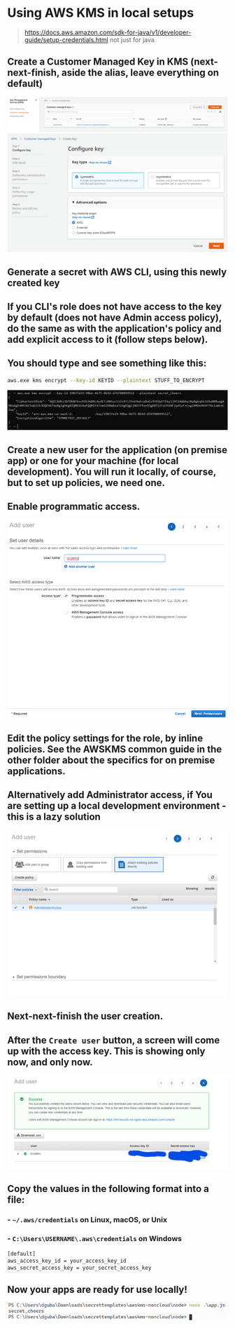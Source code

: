 # Using AWS KMS in local setups

> https://docs.aws.amazon.com/sdk-for-java/v1/developer-guide/setup-credentials.html
> not just for java

## Create a Customer Managed Key in KMS (next-next-finish, aside the alias, leave everything on default)
![](1.png)
![](2.png)

## Generate a secret with AWS CLI, using this newly created key
## If you CLI's role does not have access to the key by default (does not have Admin access policy), do the same as with the application's policy and add explicit access to it (follow steps below).
## You should type and see something like this:
```sh
aws.exe kms encrypt --key-id KEYID --plaintext STUFF_TO_ENCRYPT
```
![](secret.png)

## Create a new user for the application (on premise app) or one for your machine (for local development). You will run it locally, of course, but to set up policies, we need one.
## Enable programmatic access.
![](3.png)
## Edit the policy settings for the role, by inline policies. See the AWSKMS common guide in the other folder about the specifics for on premise applications.
## Alternatively add Administrator access, if You are setting up a local development environment - this is a lazy solution
![](4.png)

## Next-next-finish the user creation.
## After the `Create user` button, a screen will come up with the access key. This is showing only now, and only now.
![](6.png)
## Copy the values in the following format into a file:
### - `~/.aws/credentials` on Linux, macOS, or Unix
### - `C:\Users\USERNAME\.aws\credentials` on Windows
```
[default]
aws_access_key_id = your_access_key_id
aws_secret_access_key = your_secret_access_key
```

## Now your apps are ready for use locally!
![](7.png)
